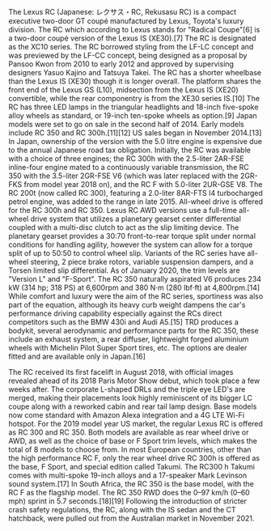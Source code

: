 The Lexus RC (Japanese: レクサス・RC, Rekusasu RC) is a compact executive two-door GT coupé manufactured by Lexus, Toyota's luxury division. The RC which according to Lexus stands for "Radical Coupe"[6] is a two-door coupé version of the Lexus IS (XE30).[7] The RC is designated as the XC10 series. The RC borrowed styling from the LF-LC concept and was previewed by the LF-CC concept, being designed as a proposal by Pansoo Kwon from 2010 to early 2012 and approved by supervising designers Yasuo Kajino and Tatsuya Takei.
The RC has a shorter wheelbase than the Lexus IS (XE30) though it is longer overall. The platform shares the front end of the Lexus GS (L10), midsection from the Lexus IS (XE20) convertible, while the rear componentry is from the XE30 series IS.[10] The RC has three LED lamps in the triangular headlights and 18-inch five-spoke alloy wheels as standard, or 19-inch ten-spoke wheels as option.[9]
Japan models were set to go on sale in the second half of 2014. Early models include RC 350 and RC 300h.[11][12] US sales began in November 2014.[13] In Japan, ownership of the version with the 5.0 litre engine is expensive due to the annual Japanese road tax obligation.
Initially, the RC was available with a choice of three engines; the RC 300h with the 2.5-liter 2AR-FSE inline-four engine mated to a continuously variable transmission, the RC 350 with the 3.5-liter 2GR-FSE V6 (which was later replaced with the 2GR-FKS from model year 2018 on), and the RC F with 5.0-liter 2UR-GSE V8. The RC 200t (now called RC 300), featuring a 2.0-liter 8AR-FTS I4 turbocharged petrol engine, was added to the range in late 2015. All-wheel drive is offered for the RC 300h and RC 350. Lexus RC AWD versions use a full-time all-wheel drive system that utilizes a planetary gearset center differential coupled with a multi-disc clutch to act as the slip limiting device. The planetary gearset provides a 30:70 front-to-rear torque split under normal conditions for handling agility, however the system can allow for a torque split of up to 50:50 to control wheel slip.
Variants of the RC series have all-wheel steering, 2 piece brake rotors, variable suspension dampers, and a Torsen limited slip differential.
As of January 2020, the trim levels are "Version L" and "F-Sport".
The RC 350 naturally aspirated V6 produces 234 kW (314 hp; 318 PS) at 6,600rpm and 380 N⋅m (280 lbf⋅ft) at 4,800rpm.[14] While comfort and luxury were the aim of the RC series, sportiness was also part of the equation, although its heavy curb weight dampens the car's performance driving capability especially against the RCs direct competitors such as the BMW 430i and Audi A5.[15]
TRD produces a bodykit, several aerodynamic and performance parts for the RC 350, these include an exhaust system, a rear diffuser, lightweight forged aluminium wheels with Michelin Pilot Super Sport tires, etc. The options are dealer fitted and are available only in Japan.[16]

The RC received its first facelift in August 2018, with official images revealed ahead of its 2018 Paris Motor Show debut, which took place a few weeks after. The corporate L-shaped DRLs and the triple eye LED's are merged, making their placements look highly reminiscent of its bigger LC coupe along with a reworked cabin and rear tail lamp design. Base models now come standard with Amazon Alexa integration and a 4G LTE Wi-Fi hotspot.
For the 2019 model year US market, the regular Lexus RC is offered as RC 300 and RC 350. Both models are available as rear wheel drive or AWD, as well as the choice of base or F Sport trim levels, which makes the total of 8 models to choose from.
In most European countries, other than the high performance RC F, only the rear wheel drive RC 300h is offered as the base, F Sport, and special edition called Takumi. The RC300 h Takumi comes with multi-spoke 19-inch alloys and a 17-speaker Mark Levinson sound system.[17] In South Africa, the RC 350 is the base model, with the RC F as the flagship model.
The RC 350 RWD does the 0–97 km/h (0–60 mph) sprint in 5.7 seconds.[18][19]
Following the introduction of stricter crash safety regulations, the RC, along with the IS sedan and the CT hatchback, were pulled out from the Australian market in November 2021.
